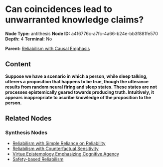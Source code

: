 # Can coincidences lead to unwarranted knowledge claims?

**Node Type:** antithesis
**Node ID:** a416776c-a7fc-4a66-b24e-bb3f881fe570
**Depth:** 4
**Terminal:** No

**Parent:** [Reliabilism with Causal Emphasis](reliabilism-with-causal-emphasis-synthesis-2e8e680e-daa7-4881-b2d6-438d1abf1e46.md)

## Content

**Suppose we have a scenario in which a person, while sleep talking, utterers a proposition that happens to be true, though the utterance results from random neural firing and sleep states. These states are not processes epistemically geared towards producing truth. Intuitively, it appears inappropriate to ascribe knowledge of the proposition to the person.**

## Related Nodes

### Synthesis Nodes

- [Reliabilism with Simple Reliance on Reliability](reliabilism-with-simple-reliance-on-reliability-synthesis-ba203681-83e3-43e7-a153-18af0502dfec.md)
- [Reliabilism with Counterfactual Sensitivity](reliabilism-with-counterfactual-sensitivity-synthesis-325b2bd6-d5d6-4dd2-ac4e-dcc9cd320e39.md)
- [Virtue Epistemology Emphasizing Cognitive Agency](virtue-epistemology-emphasizing-cognitive-agency-synthesis-a8696637-4786-41ec-9493-1a4d696e8406.md)
- [Safety-based Reliabilism](safety-based-reliabilism-synthesis-64895c02-033e-42df-90cf-f020f352f552.md)
